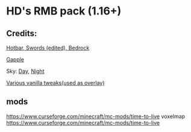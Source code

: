 # HD's RMB pack (1.16+)

## Credits:

[Hotbar, Swords (edited), Bedrock](www.mediafire.com/folder/bu3drsi1c8rgi/TimeDeo%27s_2k_Packs)

[Gapple](https://bit.ly/3mAPIG1)

Sky: [Day](www.mediafire.com/file/9gwux6pn82o6e1f/%21____%A7bClouds_and_Planets.zip/file), [Night](www.mediafire.com/file/a0ehaeewwcgzfpj/!++++%C3%82%C2%A7bClouds+&+Planets+Night+Overlay.zip/file)

[Various vanilla tweaks(used as overlay)](https://vanillatweaks.net/share#MvfMvu)

## mods
https://www.curseforge.com/minecraft/mc-mods/time-to-live
voxelmap
https://www.curseforge.com/minecraft/mc-mods/time-to-live

